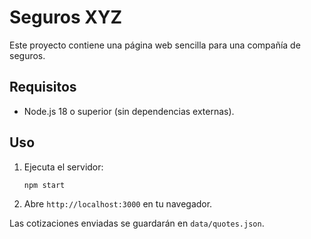 # Seguros XYZ

Este proyecto contiene una página web sencilla para una compañía de seguros.

## Requisitos

- Node.js 18 o superior (sin dependencias externas).

## Uso

1. Ejecuta el servidor:
   ```bash
   npm start
   ```
2. Abre `http://localhost:3000` en tu navegador.

Las cotizaciones enviadas se guardarán en `data/quotes.json`.
